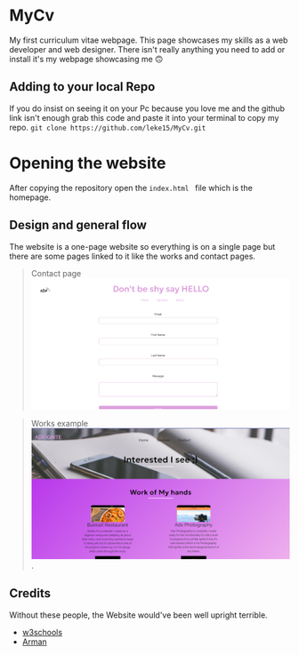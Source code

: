 # MyCv
My first curriculum vitae webpage. This page showcases my skills as a web developer and web designer. There isn't really anything you need to add or install it's my webpage showcasing me 🙃

## Adding to your local Repo
If you do insist on seeing it on your Pc because you love me and the github link isn't enough grab this code and paste it into your terminal to copy my repo. `git clone https://github.com/leke15/MyCv.git`

# Opening the website
After copying the repository open the `index.html ` file which is the homepage.

## Design and general flow
The website is a one-page website so everything is on a single page but there are some pages linked to it like the works and contact pages.
> Contact page
> ![Screenshot of contact page](cont.png)

>Works example
>![Screenshot of Works pages](works.png).


## Credits 
Without these people, the Website would've been well upright terrible.
- [w3schools](https://w3schools.com)
- [Arman](http://armantaherian.com)
